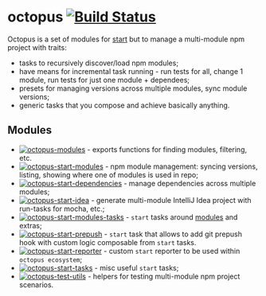 # octopus [![Build Status](https://img.shields.io/travis/wix/octopus/master.svg?label=build%20status)](https://travis-ci.org/wix/octopus)

Octopus is a set of modules for [start](https://github.com/start-runner/start) but to manage a multi-module npm project with traits:
 - tasks to recursively discover/load npm modules;
 - have means for incremental task running - run tests for all, change 1 module, run tests for just one module + dependees;
 - presets for managing versions across multiple modules, sync module versions;
 - generic tasks that you compose and achieve basically anything.

## Modules

 - [![octopus-modules](https://img.shields.io/npm/v/octopus-modules.svg?label=octopus-modules)](modules) - exports functions for finding modules, filtering, etc.
 - [![octopus-start-modules](https://img.shields.io/npm/v/octopus-start-modules.svg?label=octopus-start-modules)](start-modules) - npm module management: syncing versions, listing, showing where one of modules is used in repo;
 - [![octopus-start-dependencies](https://img.shields.io/npm/v/octopus-start-dependencies.svg?label=octopus-start-dependencies)](start-dependencies) - manage dependencies across multiple modules;
 - [![octopus-start-idea](https://img.shields.io/npm/v/octopus-start-idea.svg?label=octopus-start-idea)](start-idea) - generate multi-module IntelliJ Idea project with run-tasks for mocha, etc.; 
 - [![octopus-start-modules-tasks](https://img.shields.io/npm/v/octopus-start-modules-tasks.svg?label=octopus-start-modules-tasks)](start-modules-tasks) - `start` tasks around [modules](modules) and extras;
 - [![octopus-start-prepush](https://img.shields.io/npm/v/octopus-start-prepush.svg?label=octopus-start-prepush)](start-prepush) - `start` task that allows to add git prepush hook with custom logic composable from `start` tasks.
 - [![octopus-start-reporter](https://img.shields.io/npm/v/octopus-start-reporter.svg?label=octopus-start-reporter)](start-reporter) - custom `start` reporter to be used within `octopus ecosystem`;
 - [![octopus-start-tasks](https://img.shields.io/npm/v/octopus-start-tasks.svg?label=octopus-start-tasks)](start-tasks) - misc useful `start` tasks;
 - [![octopus-test-utils](https://img.shields.io/npm/v/octopus-test-utils.svg?label=octopus-test-utils)](test-utils) - helpers for testing multi-module npm project scenarios. 
